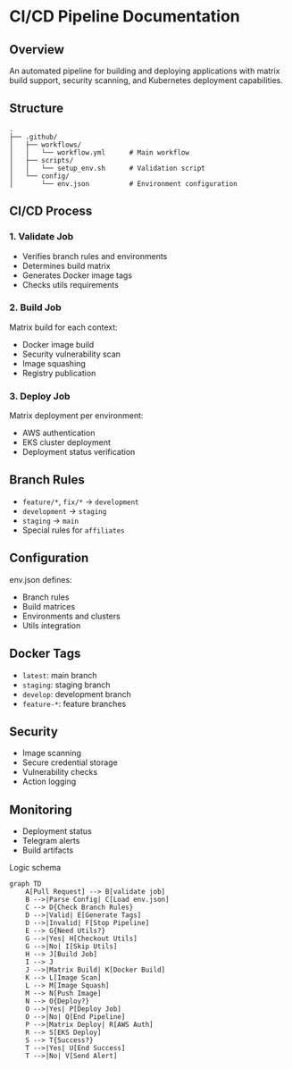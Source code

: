 # CI/CD Pipeline Documentation

## Overview
An automated pipeline for building and deploying applications with matrix build support, security scanning, and Kubernetes deployment capabilities.

## Structure
```
.
├── .github/
│   ├── workflows/
│   │   └── workflow.yml      # Main workflow
│   ├── scripts/
│   │   └── setup_env.sh      # Validation script
│   └── config/
│       └── env.json          # Environment configuration
```

## CI/CD Process

### 1. Validate Job
- Verifies branch rules and environments
- Determines build matrix
- Generates Docker image tags
- Checks utils requirements

### 2. Build Job
Matrix build for each context:
- Docker image build
- Security vulnerability scan
- Image squashing
- Registry publication

### 3. Deploy Job
Matrix deployment per environment:
- AWS authentication
- EKS cluster deployment
- Deployment status verification

## Branch Rules
- `feature/*`, `fix/*` → `development`
- `development` → `staging`
- `staging` → `main`
- Special rules for `affiliates`

## Configuration
env.json defines:
- Branch rules
- Build matrices
- Environments and clusters
- Utils integration

## Docker Tags
- `latest`: main branch
- `staging`: staging branch
- `develop`: development branch
- `feature-*`: feature branches

## Security
- Image scanning
- Secure credential storage
- Vulnerability checks
- Action logging

## Monitoring
- Deployment status
- Telegram alerts
- Build artifacts

Logic schema

```mermaid
graph TD
    A[Pull Request] --> B[validate job]
    B -->|Parse Config| C[Load env.json]
    C --> D{Check Branch Rules}
    D -->|Valid| E[Generate Tags]
    D -->|Invalid| F[Stop Pipeline]
    E --> G{Need Utils?}
    G -->|Yes| H[Checkout Utils]
    G -->|No| I[Skip Utils]
    H --> J[Build Job]
    I --> J
    J -->|Matrix Build| K[Docker Build]
    K --> L[Image Scan]
    L --> M[Image Squash]
    M --> N[Push Image]
    N --> O{Deploy?}
    O -->|Yes| P[Deploy Job]
    O -->|No| Q[End Pipeline]
    P -->|Matrix Deploy| R[AWS Auth]
    R --> S[EKS Deploy]
    S --> T{Success?}
    T -->|Yes| U[End Success]
    T -->|No| V[Send Alert]
```